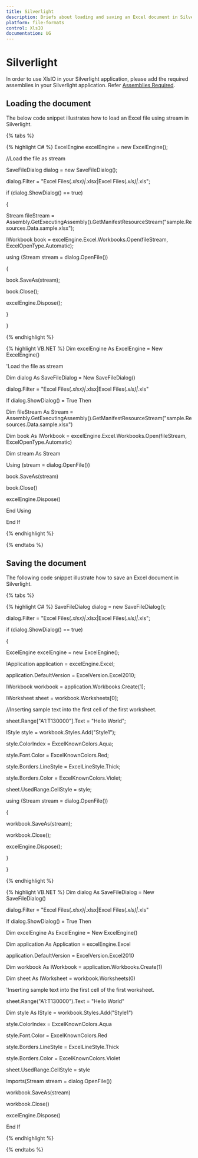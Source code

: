 ```yaml
---
title: Silverlight
description: Briefs about loading and saving an Excel document in Silverlight platform.
platform: file-formats
control: XlsIO
documentation: UG
---
```

# Silverlight 

In order to use XlsIO in your Silverlight application, please add the required assemblies in your Silverlight application. Refer [Assemblies Required](/File-Formats/XlsIO/Assemblies-Required).

## Loading the document

The below code snippet illustrates how to load an Excel file using stream in Silverlight.

{% tabs %}  

{% highlight C# %}
ExcelEngine excelEngine = new ExcelEngine();



//Load the file as stream

SaveFileDialog dialog = new SaveFileDialog();

dialog.Filter = "Excel Files(*.xlsx)|*.xlsx|Excel Files(*.xls)|*.xls";

if (dialog.ShowDialog() == true)

{

Stream fileStream = Assembly.GetExecutingAssembly().GetManifestResourceStream("sample.Resources.Data.sample.xlsx");

IWorkbook book = excelEngine.Excel.Workbooks.Open(fileStream, ExcelOpenType.Automatic);

using (Stream stream = dialog.OpenFile())

{

book.SaveAs(stream);

book.Close();

excelEngine.Dispose();

}

}



{% endhighlight %}

{% highlight VB.NET %}
Dim excelEngine As ExcelEngine = New ExcelEngine()

'Load the file as stream

Dim dialog As SaveFileDialog = New SaveFileDialog()

dialog.Filter = "Excel Files(*.xlsx)|*.xlsx|Excel Files(*.xls)|*.xls"

If dialog.ShowDialog() = True Then

Dim fileStream As Stream = Assembly.GetExecutingAssembly().GetManifestResourceStream("sample.Resources.Data.sample.xlsx")

Dim book As IWorkbook = excelEngine.Excel.Workbooks.Open(fileStream, ExcelOpenType.Automatic)

Dim stream As Stream

Using (stream = dialog.OpenFile())

book.SaveAs(stream)

book.Close()

excelEngine.Dispose()

End Using

End If



{% endhighlight %}

  {% endtabs %}  

## Saving the document

The following code snippet illustrate how to save an Excel document in Silverlight.

{% tabs %}  

{% highlight C# %}
SaveFileDialog dialog = new SaveFileDialog();

dialog.Filter = "Excel Files(*.xlsx)|*.xlsx|Excel Files(*.xls)|*.xls";

if (dialog.ShowDialog() == true)

{

ExcelEngine excelEngine = new ExcelEngine();

IApplication application = excelEngine.Excel;

application.DefaultVersion = ExcelVersion.Excel2010;

IWorkbook workbook = application.Workbooks.Create(1);

IWorksheet sheet = workbook.Worksheets[0];

//Inserting sample text into the first cell of the first worksheet.

sheet.Range["A1:T130000"].Text = "Hello World";

IStyle style = workbook.Styles.Add("Style1");

style.ColorIndex = ExcelKnownColors.Aqua;

style.Font.Color = ExcelKnownColors.Red;

style.Borders.LineStyle = ExcelLineStyle.Thick;

style.Borders.Color = ExcelKnownColors.Violet;

sheet.UsedRange.CellStyle = style;

using (Stream stream = dialog.OpenFile())

{

workbook.SaveAs(stream);

workbook.Close();

excelEngine.Dispose();

}

}



{% endhighlight %}

{% highlight VB.NET %}
Dim dialog As SaveFileDialog = New SaveFileDialog()

dialog.Filter = "Excel Files(*.xlsx)|*.xlsx|Excel Files(*.xls)|*.xls"

If dialog.ShowDialog() = True Then

Dim excelEngine As ExcelEngine = New ExcelEngine()

Dim application As Application = excelEngine.Excel

application.DefaultVersion = ExcelVersion.Excel2010

Dim workbook As IWorkbook = application.Workbooks.Create(1)

Dim sheet As IWorksheet = workbook.Worksheets(0)

'Inserting sample text into the first cell of the first worksheet.

sheet.Range("A1:T130000").Text = "Hello World"

Dim style As IStyle = workbook.Styles.Add("Style1")

style.ColorIndex = ExcelKnownColors.Aqua

style.Font.Color = ExcelKnownColors.Red

style.Borders.LineStyle = ExcelLineStyle.Thick

style.Borders.Color = ExcelKnownColors.Violet

sheet.UsedRange.CellStyle = style

Imports(Stream stream = dialog.OpenFile())

workbook.SaveAs(stream)

workbook.Close()

excelEngine.Dispose()

End If



{% endhighlight %}

  {% endtabs %}  

